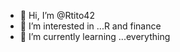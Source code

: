 - 👋 Hi, I’m @Rtito42
- 👀 I’m interested in ...R and finance
- 🌱 I’m currently learning ...everything


<!---
Rtito42/Rtito42 is a ✨ special ✨ repository because its `README.md` (this file) appears on your GitHub profile.
You can click the Preview link to take a look at your changes.
--->
